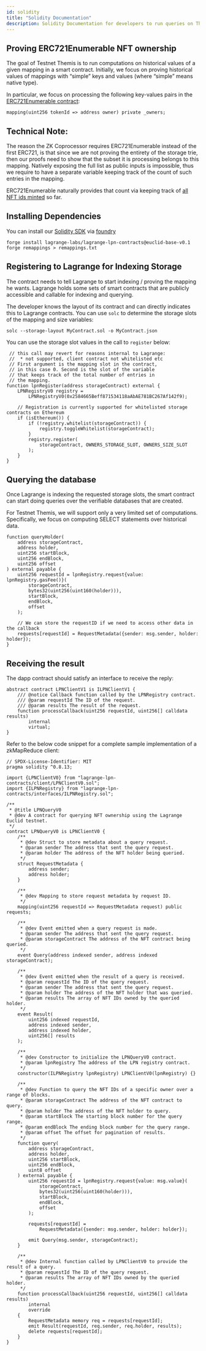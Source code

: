 ```yaml
---
id: solidity
title: "Solidity Documentation"
description: Solidity Documentation for developers to run queries on Themis Testnet
---
```


## Proving ERC721Enumerable NFT ownership

The goal of Testnet Themis is to run computations on historical values of a given mapping in a smart contract. Initially, we focus on proving historical values of mappings with “simple” keys and values (where “simple” means native type).

In particular, we focus on processing the following key-values pairs in the [ERC721Enumerable contract](https://github.com/OpenZeppelin/openzeppelin-contracts/blob/master/contracts/token/ERC721/ERC721.sol#L28):

```solidity
mapping(uint256 tokenId => address owner) private _owners;
```

## Technical Note:

The reason the ZK Coprocessor requires ERC721Enumerable instead of the first ERC721, is that since we are not proving the entirety of the storage trie, then our proofs need to show that the subset it is processing belongs to this mapping. Natively exposing the full list as public inputs is impossible, thus we require to have a separate variable keeping track of the count of such entries in the mapping.

ERC721Enumerable naturally provides that count via keeping track of [all NFT ids minted](https://github.com/OpenZeppelin/openzeppelin-contracts/blob/master/contracts/token/ERC721/extensions/ERC721Enumerable.sol#L21) so far.

## Installing Dependencies

You can install our [Solidity SDK](https://github.com/Lagrange-Labs/lagrange-lpn-contracts) via [foundry](https://github.com/foundry-rs/foundry)

```solidity
forge install lagrange-labs/lagrange-lpn-contracts@euclid-base-v0.1
forge remappings > remappings.txt
```

## Registering to Lagrange for Indexing Storage

The contract needs to tell Lagrange to start indexing / proving the mapping he wants. Lagrange holds some sets of smart contracts that are publicly accessible and callable for indexing and querying.

The developer knows the layout of its contract and can directly indicates this to Lagrange contracts. You can use `solc` to determine the storage slots of the mapping and size variables:

```solidity
solc --storage-layout MyContract.sol -o MyContract.json
```

You can use the storage slot values in the call to `register` below:

```solidity
 // this call may revert for reasons internal to Lagrange:
 //  * not supported, client contract not whitelisted etc
 // First argument is the mapping slot in the contract,
 // in this case 0. Second is the slot of the variable
 // that keeps track of the total number of entries in
 // the mapping.
function lpnRegister(address storageContract) external {
    LPNRegistryV0 registry =
        LPNRegistryV0(0x2584665Beff871534118aAbAE781BC267Af142f9);

    // Registration is currently supported for whitelisted storage contracts on Ethereum
    if (isEthereum()) {
        if (!registry.whitelist(storageContract)) {
            registry.toggleWhitelist(storageContract);
        }
        registry.register(
            storageContract, OWNERS_STORAGE_SLOT, OWNERS_SIZE_SLOT
        );
    }
}
```

## Querying the database

Once Lagrange is indexing the requested storage slots, the smart contract can start doing queries over the verifiable databases that are created.

For Testnet Themis, we will support only a very limited set of computations. Specifically, we focus on computing SELECT statements over historical data.

```solidity
function queryHolder(
    address storageContract,
    address holder,
    uint256 startBlock,
    uint256 endBlock,
    uint256 offset
) external payable {
    uint256 requestId = lpnRegistry.request{value: lpnRegistry.gasFee()}(
        storageContract,
        bytes32(uint256(uint160(holder))),
        startBlock,
        endBlock,
        offset
    );

    // We can store the requestID if we need to access other data in the callback
    requests[requestId] = RequestMetadata({sender: msg.sender, holder: holder});
}
```

## Receiving the result

The dapp contract should satisfy an interface to receive the reply:

```solidity
abstract contract LPNClientV1 is ILPNClientV1 {
    /// @notice Callback function called by the LPNRegistry contract.
    /// @param requestId The ID of the request.
    /// @param results The result of the request.
    function processCallback(uint256 requestId, uint256[] calldata results)
        internal
        virtual;
}
```

Refer to the below code snippet for a complete sample implementation of a zkMapReduce client:

```solidity
// SPDX-License-Identifier: MIT
pragma solidity ^0.8.13;

import {LPNClientV0} from "lagrange-lpn-contracts/client/LPNClientV0.sol";
import {ILPNRegistry} from "lagrange-lpn-contracts/interfaces/ILPNRegistry.sol";

/**
 * @title LPNQueryV0
 * @dev A contract for querying NFT ownership using the Lagrange Euclid testnet.
 */
contract LPNQueryV0 is LPNClientV0 {
    /**
     * @dev Struct to store metadata about a query request.
     * @param sender The address that sent the query request.
     * @param holder The address of the NFT holder being queried.
     */
    struct RequestMetadata {
        address sender;
        address holder;
    }

    /**
     * @dev Mapping to store request metadata by request ID.
     */
    mapping(uint256 requestId => RequestMetadata request) public requests;

    /**
     * @dev Event emitted when a query request is made.
     * @param sender The address that sent the query request.
     * @param storageContract The address of the NFT contract being queried.
     */
    event Query(address indexed sender, address indexed storageContract);

    /**
     * @dev Event emitted when the result of a query is received.
     * @param requestId The ID of the query request.
     * @param sender The address that sent the query request.
     * @param holder The address of the NFT holder that was queried.
     * @param results The array of NFT IDs owned by the queried holder.
     */
    event Result(
        uint256 indexed requestId,
        address indexed sender,
        address indexed holder,
        uint256[] results
    );

    /**
     * @dev Constructor to initialize the LPNQueryV0 contract.
     * @param lpnRegistry The address of the LPN registry contract.
     */
    constructor(ILPNRegistry lpnRegistry) LPNClientV0(lpnRegistry) {}

    /**
     * @dev Function to query the NFT IDs of a specific owner over a range of blocks.
     * @param storageContract The address of the NFT contract to query.
     * @param holder The address of the NFT holder to query.
     * @param startBlock The starting block number for the query range.
     * @param endBlock The ending block number for the query range.
     * @param offset The offset for pagination of results.
     */
    function query(
        address storageContract,
        address holder,
        uint256 startBlock,
        uint256 endBlock,
        uint8 offset
    ) external payable {
        uint256 requestId = lpnRegistry.request{value: msg.value}(
            storageContract,
            bytes32(uint256(uint160(holder))),
            startBlock,
            endBlock,
            offset
        );

        requests[requestId] =
            RequestMetadata({sender: msg.sender, holder: holder});

        emit Query(msg.sender, storageContract);
    }

    /**
     * @dev Internal function called by LPNClientV0 to provide the result of a query.
     * @param requestId The ID of the query request.
     * @param results The array of NFT IDs owned by the queried holder.
     */
    function processCallback(uint256 requestId, uint256[] calldata results)
        internal
        override
    {
        RequestMetadata memory req = requests[requestId];
        emit Result(requestId, req.sender, req.holder, results);
        delete requests[requestId];
    }
}
```
